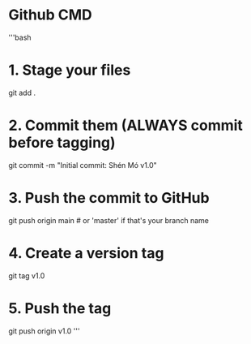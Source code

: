 # Github CMD

'''bash
# 1. Stage your files
git add .

# 2. Commit them (ALWAYS commit before tagging)
git commit -m "Initial commit: Shén Mó v1.0"

# 3. Push the commit to GitHub
git push origin main    # or 'master' if that's your branch name

# 4. Create a version tag
git tag v1.0

# 5. Push the tag
git push origin v1.0
'''
